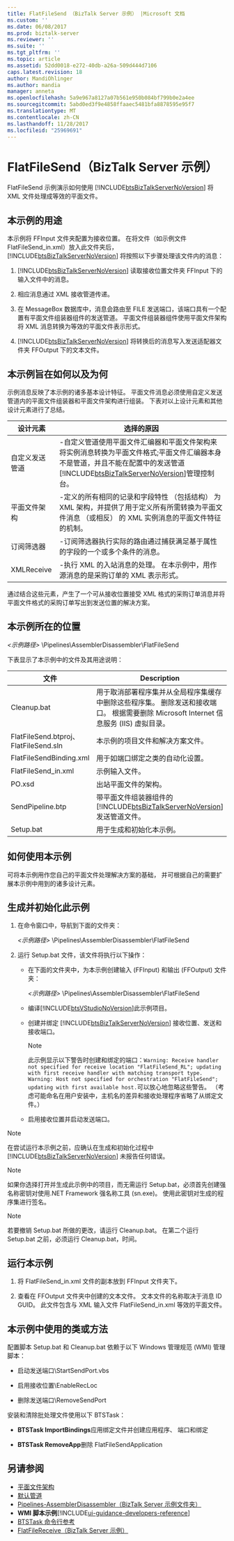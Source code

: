 ```yaml
---
title: FlatFileSend （BizTalk Server 示例） |Microsoft 文档
ms.custom: ''
ms.date: 06/08/2017
ms.prod: biztalk-server
ms.reviewer: ''
ms.suite: ''
ms.tgt_pltfrm: ''
ms.topic: article
ms.assetid: 52dd0018-e272-40db-a26a-509d444d7106
caps.latest.revision: 18
author: MandiOhlinger
ms.author: mandia
manager: anneta
ms.openlocfilehash: 5a9e967a8127a07b561e950b084bf799b0e2a4ee
ms.sourcegitcommit: 5abd0ed3f9e4858ffaaec5481bfa8878595e95f7
ms.translationtype: MT
ms.contentlocale: zh-CN
ms.lasthandoff: 11/28/2017
ms.locfileid: "25969691"
---
```

# <a name="flatfilesend-biztalk-server-sample"></a>FlatFileSend（BizTalk Server 示例）
FlatFileSend 示例演示如何使用 [!INCLUDE[btsBizTalkServerNoVersion](../includes/btsbiztalkservernoversion-md.md)] 将 XML 文件处理成等效的平面文件。  
  
## <a name="what-this-sample-does"></a>本示例的用途  
 本示例将 FFInput 文件夹配置为接收位置。 在将文件（如示例文件 FlatFileSend_in.xml）放入此文件夹后，[!INCLUDE[btsBizTalkServerNoVersion](../includes/btsbiztalkservernoversion-md.md)] 将按照以下步骤处理该文件内的消息：  
  
1.  [!INCLUDE[btsBizTalkServerNoVersion](../includes/btsbiztalkservernoversion-md.md)] 读取接收位置文件夹 FFInput 下的输入文件中的消息。  
  
2.  相应消息通过 XML 接收管道传递。  
  
3.  在 MessageBox 数据库中，消息会路由至 FILE 发送端口，该端口具有一个配置有平面文件组装器组件的发送管道。 平面文件组装器组件使用平面文件架构将 XML 消息转换为等效的平面文件表示形式。  
  
4.  [!INCLUDE[btsBizTalkServerNoVersion](../includes/btsbiztalkservernoversion-md.md)] 将转换后的消息写入发送适配器文件夹 FFOutput 下的文本文件。  
  
## <a name="how-this-sample-is-designed-and-why"></a>本示例旨在如何以及为何  
 示例消息反映了本示例的诸多基本设计特征。 平面文件消息必须使用自定义发送管道内的平面文件组装器和平面文件架构进行组装。 下表对以上设计元素和其他设计元素进行了总结。  
  
|设计元素|选择的原因|  
|--------------------|--------------------------|  
|自定义发送管道|-自定义管道使用平面文件汇编器和平面文件架构来将实例消息转换为平面文件格式;平面文件汇编器本身不是管道，并且不能在配置中的发送管道[!INCLUDE[btsBizTalkServerNoVersion](../includes/btsbiztalkservernoversion-md.md)]管理控制台。|  
|平面文件架构|-定义的所有相同的记录和字段特性 （包括结构） 为 XML 架构，并提供了用于定义所有所需转换为平面文件消息 （或相反） 的 XML 实例消息的平面文件特征的机制。|  
|订阅筛选器|-订阅筛选器执行实际的路由通过捕获满足基于属性的字段的一个或多个条件的消息。|  
|XMLReceive|-执行 XML 的入站消息的处理。 在本示例中，用作源消息的是采购订单的 XML 表示形式。|  
  
 通过结合这些元素，产生了一个可从接收位置接受 XML 格式的采购订单消息并将平面文件格式的采购订单写出到发送位置的解决方案。  
  
## <a name="where-to-find-this-sample"></a>本示例所在的位置  
 *\<示例路径\>* \Pipelines\AssemblerDisassembler\FlatFileSend  
  
 下表显示了本示例中的文件及其用途说明：  
  
|文件|Description|  
|---------------|-----------------|  
|Cleanup.bat|用于取消部署程序集并从全局程序集缓存中删除这些程序集。 删除发送和接收端口。 根据需要删除 Microsoft Internet 信息服务 (IIS) 虚拟目录。|  
|FlatFileSend.btproj、FlatFileSend.sln|本示例的项目文件和解决方案文件。|  
|FlatFileSendBinding.xml|用于如端口绑定之类的自动化设置。|  
|FlatFileSend_in.xml|示例输入文件。|  
|PO.xsd|出站平面文件的架构。|  
|SendPipeline.btp|带平面文件组装器组件的 [!INCLUDE[btsBizTalkServerNoVersion](../includes/btsbiztalkservernoversion-md.md)] 发送管道文件。|  
|Setup.bat|用于生成和初始化本示例。|  
  
## <a name="how-to-use-this-sample"></a>如何使用本示例  
 可将本示例用作您自己的平面文件处理解决方案的基础， 并可根据自己的需要扩展本示例中用到的诸多设计元素。  
  
## <a name="building-and-initializing-this-sample"></a>生成并初始化此示例  
  
1.  在命令窗口中，导航到下面的文件夹：  
  
     *\<示例路径\>* \Pipelines\AssemblerDisassembler\FlatFileSend  
  
2.  运行 Setup.bat 文件，该文件将执行以下操作：  
  
    -   在下面的文件夹中，为本示例创建输入 (FFInput) 和输出 (FFOutput) 文件夹：  
  
         *\<示例路径\>* \Pipelines\AssemblerDisassembler\FlatFileSend  
  
    -   编译[!INCLUDE[btsVStudioNoVersion](../includes/btsvstudionoversion-md.md)]此示例项目。  
  
    -   创建并绑定 [!INCLUDE[btsBizTalkServerNoVersion](../includes/btsbiztalkservernoversion-md.md)] 接收位置、发送和接收端口。  
  
        > [!NOTE]
        >  此示例显示以下警告时创建和绑定的端口：`Warning: Receive handler not specified for receive location "FlatFileSend_RL"; updating with first receive handler with matching transport type. Warning: Host not specified for orchestration "FlatFileSend"; updating with first available host.`可以放心地忽略这些警告。 （考虑可能命名在用户安装中，主机名的差异和接收处理程序省略了从绑定文件。）  
  
    -   启用接收位置并启动发送端口。  
  
> [!NOTE]
>  在尝试运行本示例之前，应确认在生成和初始化过程中 [!INCLUDE[btsBizTalkServerNoVersion](../includes/btsbiztalkservernoversion-md.md)] 未报告任何错误。  
  
> [!NOTE]
>  如果你选择打开并生成此示例中的项目，而无需运行 Setup.bat，必须首先创建强名称密钥对使用.NET Framework 强名称工具 (sn.exe)。 使用此密钥对生成的程序集进行签名。  
  
> [!NOTE]
>  若要撤销 Setup.bat 所做的更改，请运行 Cleanup.bat。 在第二个运行 Setup.bat 之前，必须运行 Cleanup.bat，时间。  
  
## <a name="running-this-sample"></a>运行本示例  
  
1.  将 FlatFileSend_in.xml 文件的副本放到 FFInput 文件夹下。  
  
2.  查看在 FFOutput 文件夹中创建的文本文件。 文本文件的名称取决于消息 ID GUID。 此文件包含与 XML 输入文件 FlatFileSend_in.xml 等效的平面文件。  
  
## <a name="classes-or-methods-used-in-this-sample"></a>本示例中使用的类或方法  
 配置脚本 Setup.bat 和 Cleanup.bat 依赖于以下 Windows 管理规范 (WMI) 管理脚本：  
  
-   启动发送端口\StartSendPort.vbs  
  
-   启用接收位置\EnableRecLoc  
  
-   删除发送端口\RemoveSendPort  
  
 安装和清除批处理文件使用以下 BTSTask：  
  
-   **BTSTask ImportBindings**应用绑定文件并创建应用程序、 端口和绑定  
  
-   **BTSTask RemoveApp**删除 FlatFileSendApplication  
  
## <a name="see-also"></a>另请参阅  
-  [平面文件架构](../core/flat-file-schemas.md)   
-  [默认管道](../core/default-pipelines.md)   
-  [Pipelines-AssemblerDisassembler（BizTalk Server 示例文件夹）](../core/pipelines-assemblerdisassembler-biztalk-server-samples-folder.md)   
-  **WMI 脚本示例**[!INCLUDE[ui-guidance-developers-reference](../includes/ui-guidance-developers-reference.md)]
-  [BTSTask 命令行参考](../core/btstask-command-line-reference.md)   
-  [FlatFileReceive（BizTalk Server 示例）](../core/flatfilereceive-biztalk-server-sample.md)